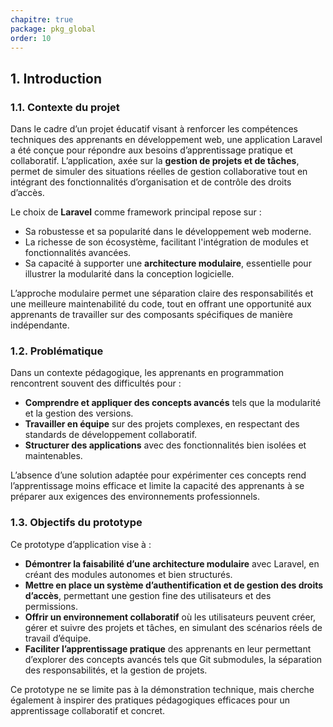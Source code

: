 ```yaml
---
chapitre: true
package: pkg_global
order: 10
---
```


## **1. Introduction**  

### **1.1. Contexte du projet**  

Dans le cadre d’un projet éducatif visant à renforcer les compétences techniques des apprenants en développement web, une application Laravel a été conçue pour répondre aux besoins d’apprentissage pratique et collaboratif. L’application, axée sur la **gestion de projets et de tâches**, permet de simuler des situations réelles de gestion collaborative tout en intégrant des fonctionnalités d’organisation et de contrôle des droits d’accès.  

Le choix de **Laravel** comme framework principal repose sur :  
- Sa robustesse et sa popularité dans le développement web moderne.  
- La richesse de son écosystème, facilitant l'intégration de modules et fonctionnalités avancées.  
- Sa capacité à supporter une **architecture modulaire**, essentielle pour illustrer la modularité dans la conception logicielle.  

L’approche modulaire permet une séparation claire des responsabilités et une meilleure maintenabilité du code, tout en offrant une opportunité aux apprenants de travailler sur des composants spécifiques de manière indépendante.


### **1.2. Problématique**  
Dans un contexte pédagogique, les apprenants en programmation rencontrent souvent des difficultés pour :  
- **Comprendre et appliquer des concepts avancés** tels que la modularité et la gestion des versions.  
- **Travailler en équipe** sur des projets complexes, en respectant des standards de développement collaboratif.  
- **Structurer des applications** avec des fonctionnalités bien isolées et maintenables.  

L’absence d’une solution adaptée pour expérimenter ces concepts rend l’apprentissage moins efficace et limite la capacité des apprenants à se préparer aux exigences des environnements professionnels.  

### **1.3. Objectifs du prototype**  
Ce prototype d’application vise à :  
- **Démontrer la faisabilité d’une architecture modulaire** avec Laravel, en créant des modules autonomes et bien structurés.  
- **Mettre en place un système d’authentification et de gestion des droits d’accès**, permettant une gestion fine des utilisateurs et des permissions.  
- **Offrir un environnement collaboratif** où les utilisateurs peuvent créer, gérer et suivre des projets et tâches, en simulant des scénarios réels de travail d’équipe.  
- **Faciliter l’apprentissage pratique** des apprenants en leur permettant d’explorer des concepts avancés tels que Git submodules, la séparation des responsabilités, et la gestion de projets.  

Ce prototype ne se limite pas à la démonstration technique, mais cherche également à inspirer des pratiques pédagogiques efficaces pour un apprentissage collaboratif et concret.